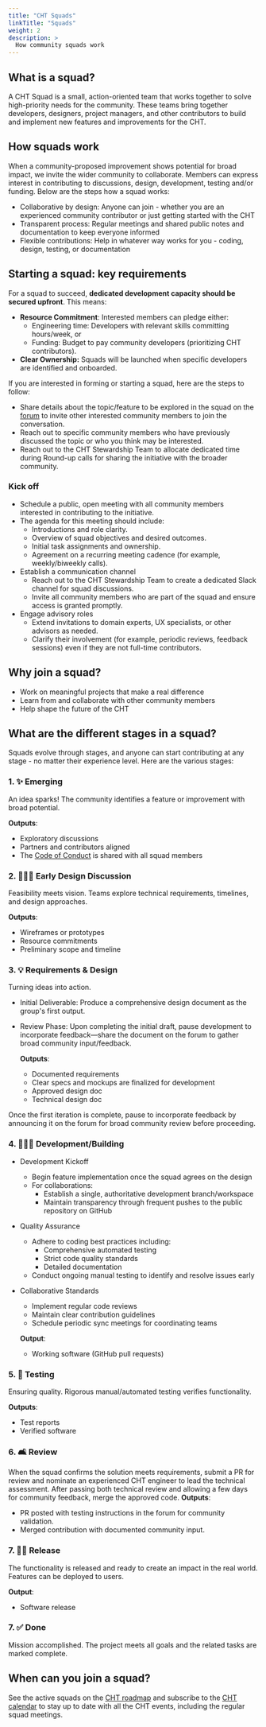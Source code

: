 ```yaml
--- 
title: "CHT Squads" 
linkTitle: "Squads"
weight: 2 
description: > 
  How community squads work
---
```


## What is a squad?

A CHT Squad is a small, action-oriented team that works together to solve high-priority needs for the community. These teams bring together developers, designers, project managers, and other contributors to build and implement new features and improvements for the CHT.

## How squads work
When a community-proposed improvement shows potential for broad impact, we invite the wider community to collaborate. Members can express interest in contributing to discussions, design, development, testing and/or funding. Below are the steps how a squad works:
- Collaborative by design: Anyone can join - whether you are an experienced community contributor or just getting started with the CHT
- Transparent process: Regular meetings and shared public notes and documentation to keep everyone informed
- Flexible contributions: Help in whatever way works for you - coding, design, testing, or documentation

## Starting a squad: key requirements
For a squad to succeed, **dedicated development capacity should be secured upfront**. This means:
- **Resource Commitment**: Interested members can pledge either:
   - Engineering time: Developers with relevant skills committing hours/week, or
   - Funding: Budget to pay community developers (prioritizing CHT contributors).
- **Clear Ownership:** Squads will be launched when specific developers are identified and onboarded.

If you are interested in forming or starting a squad, here are the steps to follow:
- Share details about the topic/feature to be explored in the squad on the [forum](https://forum.communityhealthtoolkit.org/c/product/squads/34) to invite other interested community members to join the conversation.
- Reach out to specific community members who have previously discussed the topic or who you think may be interested.
- Reach out to the CHT Stewardship Team to allocate dedicated time during Round-up calls for sharing the initiative with the broader community.

### Kick off
 - Schedule a public, open meeting with all community members interested in contributing to the initiative.
 - The agenda for this meeting should include:
   - Introductions and role clarity.
   - Overview of squad objectives and desired outcomes.
   - Initial task assignments and ownership.
   - Agreement on a recurring meeting cadence (for example, weekly/biweekly calls).
- Establish a communication channel
  - Reach out to the CHT Stewardship Team to create a dedicated Slack channel for squad discussions.
  - Invite all community members who are part of the squad and ensure access is granted promptly.
- Engage advisory roles
  - Extend invitations to domain experts, UX specialists, or other advisors as needed.
  - Clarify their involvement (for example, periodic reviews, feedback sessions) even if they are not full-time contributors.


## Why join a squad?
- Work on meaningful projects that make a real difference
- Learn from and collaborate with other community members
- Help shape the future of the CHT


## What are the different stages in a squad?
Squads evolve through stages, and anyone can start contributing at any stage - no matter their experience level. Here are the various stages:

### 1. ✨ Emerging
An idea sparks! The community identifies a feature or improvement with broad potential.

  **Outputs**:
  - Exploratory discussions
  - Partners and contributors aligned
  - The [Code of Conduct](https://docs.communityhealthtoolkit.org/community/contributing/code-of-conduct/) is shared with all squad members

### 2. 🧑🏼‍🎨 Early Design Discussion
Feasibility meets vision. Teams explore technical requirements, timelines, and design approaches.

  **Outputs**:
  - Wireframes or prototypes
  - Resource commitments
  - Preliminary scope and timeline

### 3. 💡 Requirements & Design
Turning ideas into action. 
- Initial Deliverable: Produce a comprehensive design document as the group's first output.
- Review Phase: Upon completing the initial draft, pause development to incorporate feedback—share the document on the forum to gather broad community input/feedback.

  **Outputs**:
  - Documented requirements
  - Clear specs and mockups are finalized for development
  - Approved design doc
  - Technical design doc

Once the first iteration is complete, pause to incorporate feedback by announcing it on the forum for broad community review before proceeding.

### 4. 🧑🏽‍💻 Development/Building
- Development Kickoff
  - Begin feature implementation once the squad agrees on the design
  - For collaborations:
    - Establish a single, authoritative development branch/workspace
    - Maintain transparency through frequent pushes to the public repository on GitHub

- Quality Assurance
  - Adhere to coding best practices including:
    - Comprehensive automated testing
    - Strict code quality standards
    - Detailed documentation
  - Conduct ongoing manual testing to identify and resolve issues early

- Collaborative Standards
  - Implement regular code reviews
  - Maintain clear contribution guidelines
  - Schedule periodic sync meetings for coordinating teams

  **Output**:
  - Working software (GitHub pull requests)

### 5. 📲 Testing
Ensuring quality. Rigorous manual/automated testing verifies functionality.

  **Outputs**:
  - Test reports
  - Verified software

### 6. 🛋️ Review
When the squad confirms the solution meets requirements, submit a PR for review and nominate an experienced CHT engineer to lead the technical assessment. After passing both technical review and allowing a few days for community feedback, merge the approved code.
**Outputs**: 
- PR posted with testing instructions in the forum for community validation.
- Merged contribution with documented community input.

### 7. 💪🏼 Release
The functionality is released and ready to create an impact in the real world. Features can be deployed to users.

  **Output**:
  - Software release

### 7. ✅ Done
Mission accomplished. The project meets all goals and the related tasks are marked complete.

## When can you join a squad?
See the active squads on the [CHT roadmap](https://github.com/orgs/medic/projects/112/views/24) and subscribe to the [CHT calendar](https://docs.communityhealthtoolkit.org/community/events/) to stay up to date with all the CHT events, including the regular squad meetings.

